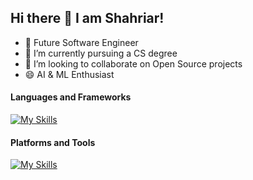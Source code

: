 ## Hi there 👋 I am Shahriar!

- 🔭 Future Software Engineer
- 🌱 I’m currently pursuing a CS degree
- 👯 I’m looking to collaborate on Open Source projects
- 😄 AI & ML Enthusiast

#### Languages and Frameworks

[![My Skills](https://skillicons.dev/icons?i=java,py,js,cpp,latex,spring,nodejs,bootstrap,tailwind,html,css)](https://skillicons.dev)

#### Platforms and Tools

[![My Skills](https://skillicons.dev/icons?i=git,github,linux,bash,vim,mysql,mongodb,sqlite,firebase,androidstudio,idea,pycharm)](https://skillicons.dev)
